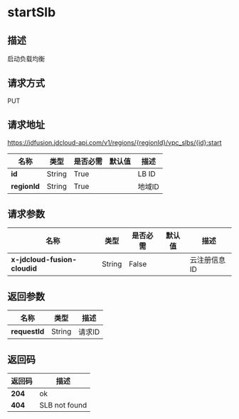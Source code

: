 # startSlb


## 描述
启动负载均衡

## 请求方式
PUT

## 请求地址
https://jdfusion.jdcloud-api.com/v1/regions/{regionId}/vpc_slbs/{id}:start

|名称|类型|是否必需|默认值|描述|
|---|---|---|---|---|
|**id**|String|True| |LB ID|
|**regionId**|String|True| |地域ID|

## 请求参数
|名称|类型|是否必需|默认值|描述|
|---|---|---|---|---|
|**x-jdcloud-fusion-cloudid**|String|False| |云注册信息ID|


## 返回参数
|名称|类型|描述|
|---|---|---|
|**requestId**|String|请求ID|


## 返回码
|返回码|描述|
|---|---|
|**204**|ok|
|**404**|SLB not found|
